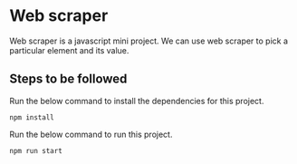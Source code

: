 # Web scraper
Web scraper is a javascript mini project. We can use web scraper to pick a particular element and its value.

## Steps to be followed
Run the below command to install the dependencies for this project.
```
npm install
```

Run the below command to run this project.
```
npm run start
```